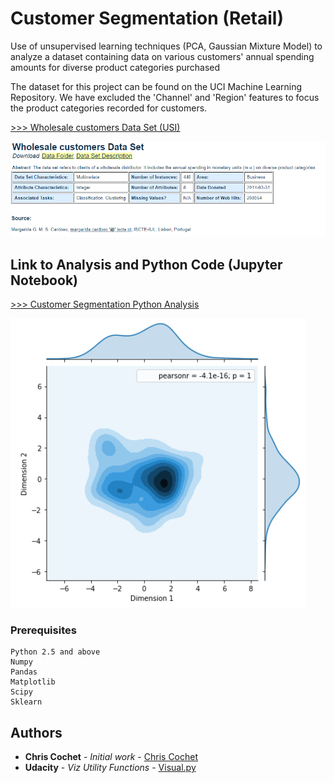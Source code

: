 # Customer Segmentation (Retail)

Use of unsupervised learning techniques (PCA, Gaussian Mixture Model) to analyze a dataset containing data on various customers' annual spending amounts for diverse product categories purchased

The dataset for this project can be found on the UCI Machine Learning Repository. We have excluded the 'Channel' and 'Region' features to focus the product categories recorded for customers.

[>>> Wholesale customers Data Set (USI)](https://archive.ics.uci.edu/ml/datasets/Wholesale+customers)

![Data Set Info](https://github.com/ChristopherCochet/Retail-Customer-Segmentation/blob/master/UCI%20Dataset%20Source.PNG)

## Link to Analysis and Python Code (Jupyter Notebook)

[>>> Customer Segmentation Python Analysis](https://github.com/ChristopherCochet/Retail-Customer-Segmentation/blob/master/Retail_customer_segmentation_for_AB_testing.ipynb)

![Customer Clusters](https://github.com/ChristopherCochet/Retail-Customer-Segmentation/blob/master/Retail%20Customer%20Clusters.PNG)

### Prerequisites

```
Python 2.5 and above
Numpy
Pandas
Matplotlib
Scipy
Sklearn
```

## Authors

* **Chris Cochet** - *Initial work* - [Chris Cochet](https://github.com/ChristopherCochet)
* **Udacity** - *Viz Utility Functions* - [Visual.py](https://github.com/udacity)